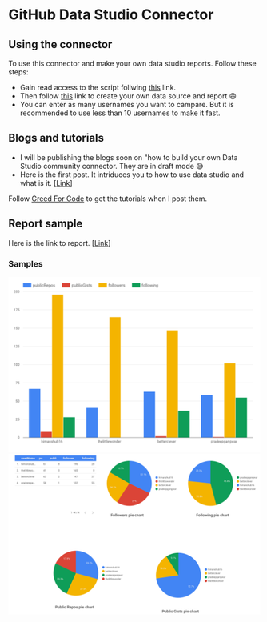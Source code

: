 # GitHub Data Studio Connector

## Using the connector
To use this connector and make your own data studio reports. Follow these steps:

- Gain read access to the script follwing [this](https://script.google.com/d/138y0GCy0_4uWg_1X9cErrGw8GktBL7CZ6Wd3dpSv12heTmr7Fj__rxE8/edit?usp=sharing) link.
- Then follow [this](https://datastudio.google.com/datasources/create?connectorId=AKfycbwOr6m8cycw55CDkXrDOuT-1WLrG7z9kRDhXXPrNcE) link to create your own data source and report :smile:
- You can enter as many usernames you want to campare. But it is recommended to use less than 10 usernames to make it fast.

## Blogs and tutorials

- I will be publishing the blogs soon on "how to build your own Data Studio community connector. They are in draft mode :sweat_smile:
- Here is the first post. It intriduces you to how to use data studio and what is it. [[Link](https://greedforcode.blogspot.com/2019/06/developing-google-datastudio-connector.html)]

Follow [Greed For Code](https://greedforcode.blogspot.com) to get the tutorials when I post them.

## Report sample

Here is the link to report. [[Link](https://datastudio.google.com/open/12bEKeFvdEliSs8kO3O6fH1bsRzcX_lEL)]

### Samples

![image1](images/im2.png)
![image](images/im1.png)